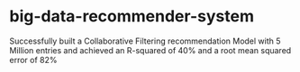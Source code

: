 # big-data-recommender-system
Successfully built a Collaborative Filtering recommendation Model with 5 Million entries and achieved an R-squared of 40% and a root mean squared error of 82%
